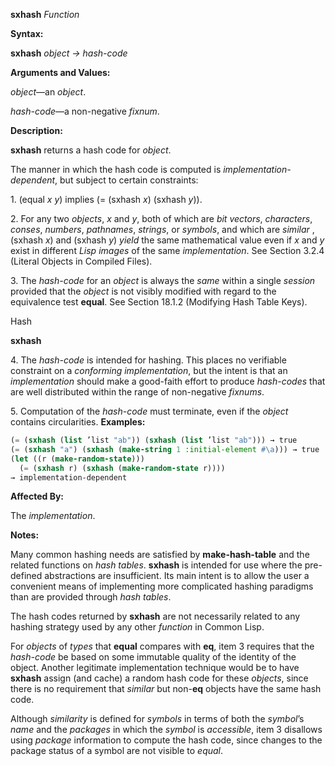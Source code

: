 **sxhash** *Function* 



**Syntax:** 



**sxhash** *object → hash-code* 



**Arguments and Values:** 



*object*—an *object*. 



*hash-code*—a non-negative *fixnum*. 



**Description:** 



**sxhash** returns a hash code for *object*. 



The manner in which the hash code is computed is *implementation-dependent*, but subject to certain constraints: 



1\. (equal *x y*) implies (= (sxhash *x*) (sxhash *y*)). 



2\. For any two *objects*, *x* and *y*, both of which are *bit vectors*, *characters*, *conses*, *numbers*, *pathnames*, *strings*, or *symbols*, and which are *similar* , (sxhash *x*) and (sxhash *y*) *yield* the same mathematical value even if *x* and *y* exist in different *Lisp images* of the same *implementation*. See Section 3.2.4 (Literal Objects in Compiled Files). 



3\. The *hash-code* for an *object* is always the *same* within a single *session* provided that the *object* is not visibly modified with regard to the equivalence test **equal**. See Section 18.1.2 (Modifying Hash Table Keys). 



Hash 



 



 



**sxhash** 



4\. The *hash-code* is intended for hashing. This places no verifiable constraint on a *conforming implementation*, but the intent is that an *implementation* should make a good-faith effort to produce *hash-codes* that are well distributed within the range of non-negative *fixnums*. 



5\. Computation of the *hash-code* must terminate, even if the *object* contains circularities. **Examples:**
```lisp
(= (sxhash (list ’list "ab")) (sxhash (list ’list "ab"))) → true 
(= (sxhash "a") (sxhash (make-string 1 :initial-element #\a))) → true 
(let ((r (make-random-state))) 
  (= (sxhash r) (sxhash (make-random-state r)))) 
→ implementation-dependent 
```
**Affected By:** 



The *implementation*. 



**Notes:** 



Many common hashing needs are satisfied by **make-hash-table** and the related functions on *hash tables*. **sxhash** is intended for use where the pre-defined abstractions are insufficient. Its main intent is to allow the user a convenient means of implementing more complicated hashing paradigms than are provided through *hash tables*. 



The hash codes returned by **sxhash** are not necessarily related to any hashing strategy used by any other *function* in Common Lisp. 



For *objects* of *types* that **equal** compares with **eq**, item 3 requires that the *hash-code* be based on some immutable quality of the identity of the object. Another legitimate implementation technique would be to have **sxhash** assign (and cache) a random hash code for these *objects*, since there is no requirement that *similar* but non-**eq** objects have the same hash code. 



Although *similarity* is defined for *symbols* in terms of both the *symbol*’s *name* and the *packages* in which the *symbol* is *accessible*, item 3 disallows using *package* information to compute the hash code, since changes to the package status of a symbol are not visible to *equal*. 





